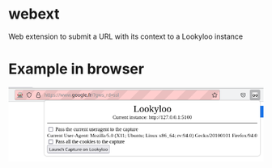 # webext
Web extension to submit a URL with its context to a Lookyloo instance

# Example in browser

![Lookyloo icon](example.png)
